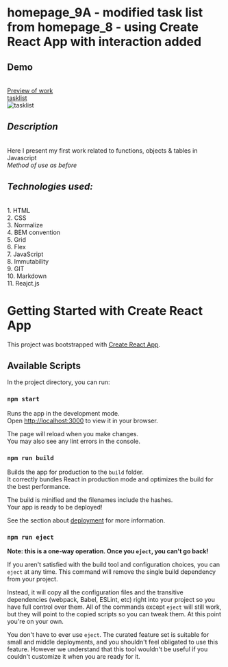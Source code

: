 # homepage_9A - modified task list from homepage_8 - using Create React App with interaction added
## Demo
<br><a rel="noreferrer noopener" target="_blank" href="https://parvinaodinaeva.github.io/task_list/" title="task_list">Preview of work</a>
<br>[tasklist](https://i.postimg.cc/gc52BqjW/Przechwytywanie.png)
<br>![tasklist](https://i.postimg.cc/sDQQTnbJ/listbackground.jpg)
## *Description*
<br>Here I present my first work related to functions, objects & tables in Javascript
<br>*Method of use as before*

## *Technologies used:*
<br>1. HTML
<br>2. CSS
<br>3. Normalize
<br>4. BEM convention
<br>5. Grid
<br>6. Flex
<br>7. JavaScript
<br>8. Immutability
<br>9. GIT
<br>10. Markdown
<br>11. Reajct.js



# Getting Started with Create React App

This project was bootstrapped with [Create React App](https://github.com/facebook/create-react-app).

## Available Scripts

In the project directory, you can run:

### `npm start`

Runs the app in the development mode.\
Open [http://localhost:3000](http://localhost:3000) to view it in your browser.

The page will reload when you make changes.\
You may also see any lint errors in the console.

### `npm run build`

Builds the app for production to the `build` folder.\
It correctly bundles React in production mode and optimizes the build for the best performance.

The build is minified and the filenames include the hashes.\
Your app is ready to be deployed!

See the section about [deployment](https://facebook.github.io/create-react-app/docs/deployment) for more information.

### `npm run eject`

**Note: this is a one-way operation. Once you `eject`, you can't go back!**

If you aren't satisfied with the build tool and configuration choices, you can `eject` at any time. This command will remove the single build dependency from your project.

Instead, it will copy all the configuration files and the transitive dependencies (webpack, Babel, ESLint, etc) right into your project so you have full control over them. All of the commands except `eject` will still work, but they will point to the copied scripts so you can tweak them. At this point you're on your own.

You don't have to ever use `eject`. The curated feature set is suitable for small and middle deployments, and you shouldn't feel obligated to use this feature. However we understand that this tool wouldn't be useful if you couldn't customize it when you are ready for it.